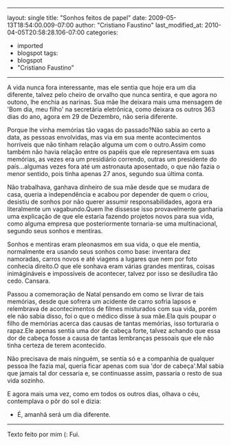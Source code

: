 
---
layout: single
title: "Sonhos feitos de papel"
date: 2009-05-13T18:54:00.009-07:00
author: "Cristiano Faustino"
last_modified_at: 2010-04-05T20:58:28.106-07:00
categories:
  - imported
  - blogspot
tags:
  - blogspot
  - "Cristiano Faustino"
---

A vida nunca fora interessante, mas ele sentia que hoje era um dia diferente, talvez pelo cheiro de orvalho que nunca sentira, e que agora no outono, lhe enchia as narinas. Sua mãe lhe deixara mais uma mensagem de 'Bom dia, meu filho' na secretária eletrônica, como deixara os outros 363 dias do ano, agora em 29 de Dezembro, não seria diferente.

Porque lhe vinha memórias tão vagas do passado?Não sabia ao certo a data, as pessoas envolvidas, mas via em sua mente acontecimentos horríveis que não tinham relação alguma um com o outro.Assim como também não havia relação entre os papéis que ele representava em suas memórias, as vezes era um presidiário correndo, outras um presidente do país...algumas vezes fora até um astronauta aposentado, o que não fazia o menor sentido, pois tinha apenas 27 anos, segundo sua última conta.

Não trabalhava, ganhava dinheiro de sua mãe desde que se mudara de casa, queria a independência e acabou por depender de quem o criou, desistiu de sonhos por não querer assumir responsabilidades, agora era literalmente um vagabundo.Quem lhe dissesse isso provavelmente ganharia uma explicação de que ele estaria fazendo projetos novos para sua vida, como alguma empresa que posteriormente tornaria-se uma multinacional, segundo seus sonhos e mentiras.

Sonhos e mentiras eram pleonasmos em sua vida, o que ele mentia, normalmente era usando seus sonhos como base: inventara dez namoradas, carros novos e até viagens a lugares que nem por foto conhecia direito.O que ele sonhava eram várias grandes mentiras, coisas inimágináveis e impossíveis de acontecer, talvez por isso se desiludira tão cedo. Cansara.

Passou a comemoração de Natal pensando em como se livrar de tais memórias, desde que sofrera um acidente de carro sofria lapsos e relembrava de acontecimentos de filmes misturados com sua vida, porém ele não sabia disso, foi o que o médico disse à sua mãe.Ela quis poupar o filho de memórias acerca das causas de tantas memórias, isso torturaria o rapaz.Ele apenas sentia uma dor de cabeça forte, talvez achando que essa dor de cabeça fosse a causa de tantas lembranças pessoais que ele não tinha certeza de terem acontecido.

Não precisava de mais ninguém, se sentia só e a companhia de qualquer pessoa lhe fazia mal, queria ficar apenas com sua 'dor de cabeça'.Mal sabia que jamais tal dor cessaria e, se continuasse assim, passaria o resto de sua vida sozinho.

E agora mais uma vez, como em todos os outros dias, olhava o céu, contemplava o pôr do sol e dizia:

- É, amanhã será um dia diferente.


----------------------------------------------------

Texto feito por mim (:
Fui.